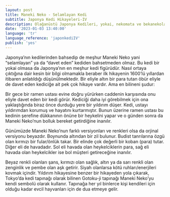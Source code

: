 ```yaml
---
layout: post
title: Maneki Neko - Selamlayan Kedi
subtitle: Japonya Kedi Hikayeleri-IV
description: Olağanüstü Japonya Kedileri, yokai, nekomata ve bekanekolar
date: '2023-01-03 13:40:00'
language: 'tr'
language_reference: 'japonkediIV'
publish: 'yes'
---
```

Japonya’nın kedilerinden bahsedip de meşhur Maneki Neko yani “selamlayan” ya da “davet eden” kediden bahsetmeden olmaz.
Bu kedi bir yokai olmasa da Japonya’nın en meşhur kedi figürüdür. Nasıl ortaya çıktığına dair kesin bir bilgi olmamakla beraber ilk hikayenin 1600’lü yıllardan itibaren anlatıldığı düşünülmektedir. Bir eliyle altın bir para tutan öbür eliyle de davet eden kediciğe ait pek çok hikaye vardır. Ama en bilineni şudur:

Bir gece bir ramen ustası evine doğru yürürken caddenin karşısında onu eliyle davet eden bir kedi görür. Kediciği daha iyi görebilmek için ona yaklaştığında biraz önce durduğu yere bir yıldırım düşer. Kedi, ustayı yıldırımdan korumuş ve hayatını kurtarmıştır. Bunun üzerine ramen ustası bu kedinin şerefine dükkanının önüne bir heykelini yapar ve o günden sonra da Maneki Neko’nun bolluk bereket getirdiğine inanılır.

Günümüzde Maneki Neko’nun farklı versiyonları ve renkleri olsa da orjinal versiyonu beyazdır. Boynunda altından bir zil bulunur. Budist tanrılarına özgü olan kırmızı bir fular/önlük takar. Bir elinde çok değerli bir koban (para) tutar. Diğer eli de havadadır. Sol eli havada olan heykelciklerin para, sağ eli havada olan heykelcikler ise bol müşteri getireceğine inanılır.

Beyaz renkli olanları şans, kırmızı olan sağlık, altın ya da sarı renkli olan zenginlik ve pembe olan aşk getirir. Siyah olanlarsa kötü ruhları/enerjileri kovmak içindir.
Yıldırım hikayesine benzer bir hikayeden yola çıkarak, Tokyo’da kedi tapınağı olarak bilinen Gotoku-ji tapınağı Maneki Neko’yu kendi sembolü olarak kullanır. Tapınağa her yıl binlerce kişi kendileri için olduğu kadar evcil hayvanları için de dua etmeye gelir.
